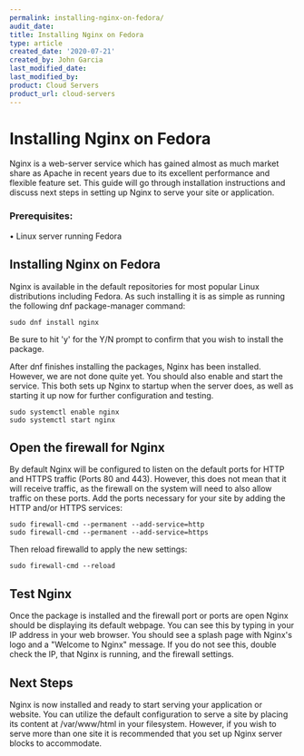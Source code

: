 ```yaml
---
permalink: installing-nginx-on-fedora/
audit_date:
title: Installing Nginx on Fedora
type: article
created_date: '2020-07-21'
created_by: John Garcia
last_modified_date:
last_modified_by:
product: Cloud Servers
product_url: cloud-servers
---
```


# Installing Nginx on Fedora

Nginx is a web-server service which has gained almost as much market share as Apache in recent years due to its excellent performance and flexible feature set.  This guide will go through installation instructions and discuss next steps in setting up Nginx to serve your site or application.

### Prerequisites:
• Linux server running Fedora

## Installing Nginx on Fedora

Nginx is available in the default repositories for most popular Linux distributions including Fedora.  As such installing it is as simple as running the following dnf package-manager command:

```
sudo dnf install nginx
```
Be sure to hit 'y' for the Y/N prompt to confirm that you wish to install the package.

After dnf finishes installing the packages, Nginx has been installed.  However, we are not done quite yet.  You should also enable and start the service.  This both sets up Nginx to startup when the server does, as well as starting it up now for further configuration and testing.

```
sudo systemctl enable nginx
sudo systemctl start nginx
```

## Open the firewall for Nginx

By default Nginx will be configured to listen on the default ports for HTTP and HTTPS traffic (Ports 80 and 443).  However, this does not mean that it will receive traffic, as the firewall on the system will need to also allow traffic on these ports.  Add the ports necessary for your site by adding the HTTP and/or HTTPS services:

```
sudo firewall-cmd --permanent --add-service=http
sudo firewall-cmd --permanent --add-service=https
```

Then reload firewalld to apply the new settings:

```
sudo firewall-cmd --reload
```

## Test Nginx

Once the package is installed and the firewall port or ports are open Nginx should be displaying its default webpage.  You can see this by typing in your IP address in your web browser.  You should see a splash page with Nginx's logo and a "Welcome to Nginx" message.  If you do not see this, double check the IP, that Nginx is running, and the firewall settings. 

## Next Steps

Nginx is now installed and ready to start serving your application or website.  You can utilize the default configuration to serve a site by placing its content at /var/www/html in your filesystem.  However, if you wish to serve more than one site it is recommended that you set up Nginx server blocks to accommodate.
